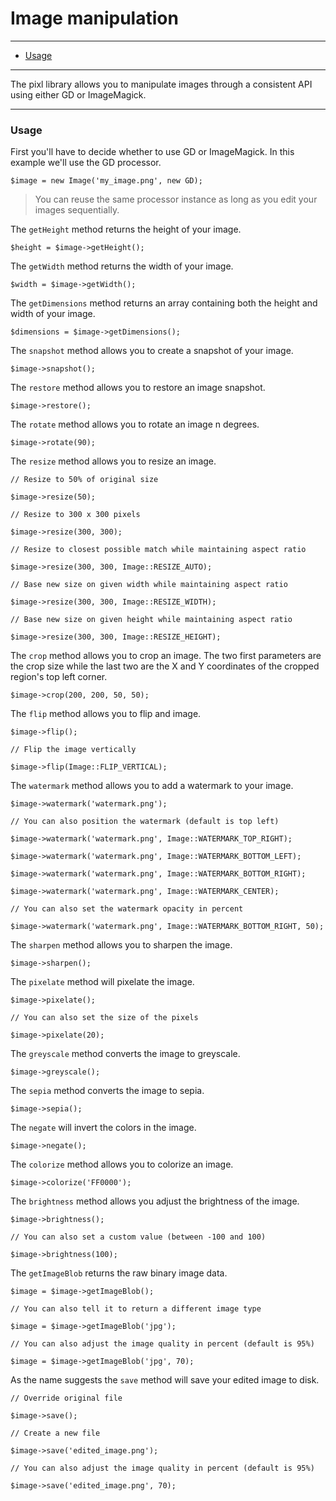 # Image manipulation

--------------------------------------------------------

* [Usage](#usage)

--------------------------------------------------------

The pixl library allows you to manipulate images through a consistent API using either GD or ImageMagick.

--------------------------------------------------------

<a id="usage"></a>

### Usage

First you'll have to decide whether to use GD or ImageMagick. In this example we'll use the GD processor.

	$image = new Image('my_image.png', new GD);

> You can reuse the same processor instance as long as you edit your images sequentially.

The ```getHeight``` method returns the height of your image.

	$height = $image->getHeight();

The ```getWidth``` method returns the width of your image.

	$width = $image->getWidth();

The ```getDimensions``` method returns an array containing both the height and width of your image.

	$dimensions = $image->getDimensions();

The ```snapshot``` method allows you to create a snapshot of your image.

	$image->snapshot();

The ```restore``` method allows you to restore an image snapshot.

	$image->restore();

The ```rotate``` method allows you to rotate an image n degrees.

	$image->rotate(90);

The ```resize``` method allows you to resize an image.

	// Resize to 50% of original size

	$image->resize(50);

	// Resize to 300 x 300 pixels

	$image->resize(300, 300);

	// Resize to closest possible match while maintaining aspect ratio

	$image->resize(300, 300, Image::RESIZE_AUTO);

	// Base new size on given width while maintaining aspect ratio

	$image->resize(300, 300, Image::RESIZE_WIDTH);

	// Base new size on given height while maintaining aspect ratio

	$image->resize(300, 300, Image::RESIZE_HEIGHT);

The ```crop``` method allows you to crop an image. The two first parameters are the crop size while the last two are the X and Y coordinates of the cropped region's top left corner.

	$image->crop(200, 200, 50, 50);

The ```flip``` method allows you to flip and image.

	$image->flip();

	// Flip the image vertically

	$image->flip(Image::FLIP_VERTICAL);

The ```watermark``` method allows you to add a watermark to your image.

	$image->watermark('watermark.png');

	// You can also position the watermark (default is top left)

	$image->watermark('watermark.png', Image::WATERMARK_TOP_RIGHT);

	$image->watermark('watermark.png', Image::WATERMARK_BOTTOM_LEFT);

	$image->watermark('watermark.png', Image::WATERMARK_BOTTOM_RIGHT);

	$image->watermark('watermark.png', Image::WATERMARK_CENTER);

	// You can also set the watermark opacity in percent

	$image->watermark('watermark.png', Image::WATERMARK_BOTTOM_RIGHT, 50);

The ```sharpen``` method allows you to sharpen the image.

	$image->sharpen();

The ```pixelate``` method will pixelate the image.

	$image->pixelate();

	// You can also set the size of the pixels

	$image->pixelate(20);

The ```greyscale``` method converts the image to greyscale.

	$image->greyscale();

The ```sepia``` method converts the image to sepia.

	$image->sepia();

The ```negate``` will invert the colors in the image.

	$image->negate();

The ```colorize``` method allows you to colorize an image.

	$image->colorize('FF0000');

The ```brightness``` method allows you adjust the brightness of the image.

	$image->brightness();

	// You can also set a custom value (between -100 and 100)

	$image->brightness(100);

The ```getImageBlob``` returns the raw binary image data.

	$image = $image->getImageBlob();

	// You can also tell it to return a different image type

	$image = $image->getImageBlob('jpg');

	// You can also adjust the image quality in percent (default is 95%)

	$image = $image->getImageBlob('jpg', 70);

As the name suggests the ```save``` method will save your edited image to disk.

	// Override original file

	$image->save();

	// Create a new file

	$image->save('edited_image.png');

	// You can also adjust the image quality in percent (default is 95%)

	$image->save('edited_image.png', 70);
